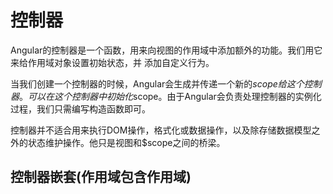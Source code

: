 # 控制器
Angular的控制器是一个函数，用来向视图的作用域中添加额外的功能。我们用它来给作用域对象设置初始状态，并
添加自定义行为。

当我们创建一个控制器的时候，Angular会生成并传递一个新的$scope给这个控制器。可以在这个控制器中初始化$scope。由于Angular会负责处理控制器的实例化过程，我们只需编写构造函数即可。

控制器并不适合用来执行DOM操作，格式化或数据操作，以及除存储数据模型之外的状态维护操作。他只是视图和$scope之间的桥梁。

## 控制器嵌套(作用域包含作用域)

